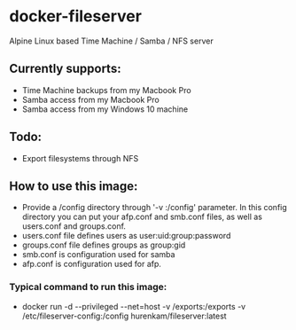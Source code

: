 # docker-fileserver
Alpine Linux based Time Machine / Samba / NFS server

## Currently supports:
- Time Machine backups from my Macbook Pro
- Samba access from my Macbook Pro
- Samba access from my Windows 10 machine

## Todo:
- Export filesystems through NFS

## How to use this image:
- Provide a /config directory through '-v <path to config>:/config' parameter. In this config directory you can put your afp.conf and smb.conf files, as well as users.conf and groups.conf.
- users.conf file defines users as user:uid:group:password
- groups.conf file defines groups as group:gid
- smb.conf is configuration used for samba
- afp.conf is configuration used for afp.
  
### Typical command to run this image:
- docker run -d --privileged --net=host -v /exports:/exports -v /etc/fileserver-config:/config hurenkam/fileserver:latest
